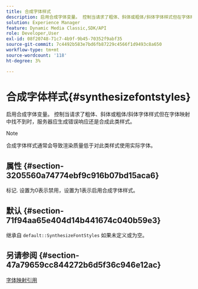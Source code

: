 ```yaml
---
title: 合成字体样式
description: 启用合成字体变量。 控制当请求了粗体、斜体或粗体/斜体字体样式但在字体映射中找不到时，服务器应生成错误响应还是合成此类样式。
solution: Experience Manager
feature: Dynamic Media Classic,SDK/API
role: Developer,User
exl-id: 08f20748-71c7-4b9f-9b45-70352f9abf35
source-git-commit: 7c4492b583e7bd6fb87229c4566f1d9493c8a650
workflow-type: tm+mt
source-wordcount: '118'
ht-degree: 3%

---
```


# 合成字体样式{#synthesizefontstyles}

启用合成字体变量。 控制当请求了粗体、斜体或粗体/斜体字体样式但在字体映射中找不到时，服务器应生成错误响应还是合成此类样式。

>[!NOTE]
>
>合成字体样式通常会导致渲染质量低于对此类样式使用实际字体。

## 属性 {#section-3205560a74774ebf9c916b07bd15aca6}

标记. 设置为0表示禁用，设置为1表示启用合成字体样式。

## 默认 {#section-71f94aa65e404d14b441674c040b59e3}

继承自 `default::SynthesizeFontStyles` 如果未定义或为空。

## 另请参阅 {#section-47a79659cc844272b6d5f36c946e12ac}

[字体映射引用](../../../../../is-api/image-catalog/image-serving-api-ref/c-image-catalog-reference/c-font-map-reference/c-font-map-reference.md#concept-f81f319d03c646c5a8ef87b3277dd37d)
